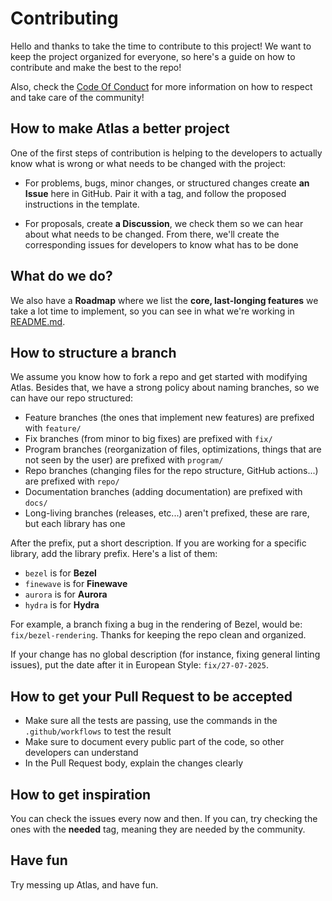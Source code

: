 # Contributing

Hello and thanks to take the time to contribute to this project! We want to keep the project organized for everyone, so here's a guide
on how to contribute and make the best to the repo!

Also, check the [Code Of Conduct](CODE_OF_CONDUCT.md) for more information on how to respect and take care of the community!

## How to make Atlas a better project

One of the first steps of contribution is helping to the developers to actually know what is wrong or what needs to be changed with the project:

- For problems, bugs, minor changes, or structured changes create **an Issue** here in GitHub. Pair it with a tag, and follow the proposed instructions in the template.

- For proposals, create **a Discussion**, we check them so we can hear about what needs to be changed. From there, we'll create the corresponding issues for developers to know what has to be done

## What do we do?

We also have a **Roadmap** where we list the **core, last-longing features** we take a lot time to implement, so you can see in what we're working in [README.md](README.md).

## How to structure a branch

We assume you know how to fork a repo and get started with modifying Atlas. Besides that, we have a strong policy about naming branches, so we can have our repo structured:

* Feature branches (the ones that implement new features) are prefixed with `feature/`
* Fix branches (from minor to big fixes) are prefixed with `fix/`
* Program branches (reorganization of files, optimizations, things that are not seen by the user) are prefixed with `program/`
* Repo branches (changing files for the repo structure, GitHub actions...) are prefixed with `repo/`
* Documentation branches (adding documentation) are prefixed with `docs/`
* Long-living branches (releases, etc...) aren't prefixed, these are rare, but each library has one

After the prefix, put a short description. If you are working for a specific library, add the library prefix. Here's a list of them:
* `bezel` is for **Bezel**
* `finewave` is for **Finewave**
* `aurora` is for **Aurora**
* `hydra` is for **Hydra**

For example, a branch fixing a bug in the rendering of Bezel, would be: `fix/bezel-rendering`. Thanks for keeping the repo clean and organized.

If your change has no global description (for instance, fixing general linting issues), put the date after it in European Style: `fix/27-07-2025`.

## How to get your Pull Request to be accepted
* Make sure all the tests are passing, use the commands in the `.github/workflows` to test the result
* Make sure to document every public part of the code, so other developers can understand
* In the Pull Request body, explain the changes clearly

## How to get inspiration

You can check the issues every now and then. If you can, try checking the ones with the **needed** tag, meaning they are needed by the community.

## Have fun

Try messing up Atlas, and have fun.
